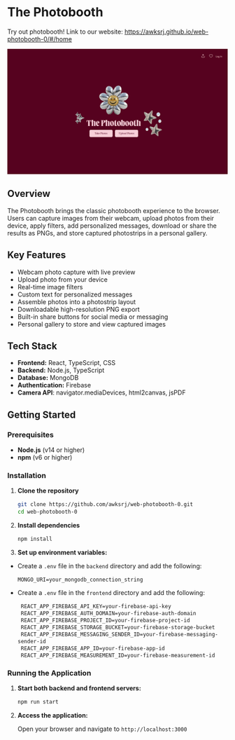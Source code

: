 
# The Photobooth

Try out photobooth! Link to our website: https://awksrj.github.io/web-photobooth-0/#/home

![](frontend\src\assets\images\main-page.png)





## Overview
The Photobooth brings the classic photobooth experience to the browser. Users can capture images from their webcam, upload photos from their device, apply filters, add personalized messages, download or share the results as PNGs, and store captured photostrips in a personal gallery.


## Key Features
- Webcam photo capture with live preview
- Upload photo from your device
- Real-time image filters 
- Custom text for personalized messages
- Assemble photos into a photostrip layout
- Downloadable high-resolution PNG export
- Built-in share buttons for social media or messaging
- Personal gallery to store and view captured images 
## Tech Stack
- **Frontend:** React, TypeScript, CSS
- **Backend:** Node.js, TypeScript
- **Database:** MongoDB
- **Authentication:** Firebase
- **Camera API**: navigator.mediaDevices, html2canvas, jsPDF
## Getting Started

### Prerequisites

- **Node.js** (v14 or higher)  
- **npm** (v6 or higher) 

### Installation

1. **Clone the repository**  
   ```bash
   git clone https://github.com/awksrj/web-photobooth-0.git
   cd web-photobooth-0

2. **Install dependencies**  
    ```bash
    npm install

3. **Set up environment variables:** 
- Create a `.env` file in the `backend` directory and add the following:
   ```dotenv
   MONGO_URI=your_mongodb_connection_string
   ```
   
-  Create a `.env` file in the `frontend` directory and add the following:
   ```dotenv
    REACT_APP_FIREBASE_API_KEY=your-firebase-api-key 
    REACT_APP_FIREBASE_AUTH_DOMAIN=your-firebase-auth-domain
    REACT_APP_FIREBASE_PROJECT_ID=your-firebase-project-id 
    REACT_APP_FIREBASE_STORAGE_BUCKET=your-firebase-storage-bucket  
    REACT_APP_FIREBASE_MESSAGING_SENDER_ID=your-firebase-messaging-sender-id 
    REACT_APP_FIREBASE_APP_ID=your-firebase-app-id
    REACT_APP_FIREBASE_MEASUREMENT_ID=your-firebase-measurement-id
   ```

### Running the Application

1. **Start both backend and frontend servers:**

   ```bash
   npm run start
   ```

2. **Access the application:**
   
   Open your browser and navigate to `http://localhost:3000`

